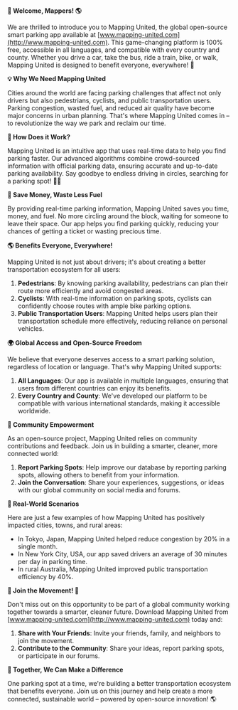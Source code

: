 **🚀 Welcome, Mappers! 🌎**

We are thrilled to introduce you to Mapping United, the global open-source smart parking app available at [www.mapping-united.com](http://www.mapping-united.com). This game-changing platform is 100% free, accessible in all languages, and compatible with every country and county. Whether you drive a car, take the bus, ride a train, bike, or walk, Mapping United is designed to benefit everyone, everywhere! 🌟

**💡 Why We Need Mapping United**

Cities around the world are facing parking challenges that affect not only drivers but also pedestrians, cyclists, and public transportation users. Parking congestion, wasted fuel, and reduced air quality have become major concerns in urban planning. That's where Mapping United comes in – to revolutionize the way we park and reclaim our time.

**🚗 How Does it Work?**

Mapping United is an intuitive app that uses real-time data to help you find parking faster. Our advanced algorithms combine crowd-sourced information with official parking data, ensuring accurate and up-to-date parking availability. Say goodbye to endless driving in circles, searching for a parking spot! 🙅‍♂️

**💸 Save Money, Waste Less Fuel**

By providing real-time parking information, Mapping United saves you time, money, and fuel. No more circling around the block, waiting for someone to leave their space. Our app helps you find parking quickly, reducing your chances of getting a ticket or wasting precious time.

**🌎 Benefits Everyone, Everywhere!**

Mapping United is not just about drivers; it's about creating a better transportation ecosystem for all users:

1.  **Pedestrians**: By knowing parking availability, pedestrians can plan their route more efficiently and avoid congested areas.
2.  **Cyclists**: With real-time information on parking spots, cyclists can confidently choose routes with ample bike parking options.
3.  **Public Transportation Users**: Mapping United helps users plan their transportation schedule more effectively, reducing reliance on personal vehicles.

**🌍 Global Access and Open-Source Freedom**

We believe that everyone deserves access to a smart parking solution, regardless of location or language. That's why Mapping United supports:

1.  **All Languages**: Our app is available in multiple languages, ensuring that users from different countries can enjoy its benefits.
2.  **Every Country and County**: We've developed our platform to be compatible with various international standards, making it accessible worldwide.

**🌟 Community Empowerment**

As an open-source project, Mapping United relies on community contributions and feedback. Join us in building a smarter, cleaner, more connected world:

1.  **Report Parking Spots**: Help improve our database by reporting parking spots, allowing others to benefit from your information.
2.  **Join the Conversation**: Share your experiences, suggestions, or ideas with our global community on social media and forums.

**💬 Real-World Scenarios**

Here are just a few examples of how Mapping United has positively impacted cities, towns, and rural areas:

*   In Tokyo, Japan, Mapping United helped reduce congestion by 20% in a single month.
*   In New York City, USA, our app saved drivers an average of 30 minutes per day in parking time.
*   In rural Australia, Mapping United improved public transportation efficiency by 40%.

**🌟 Join the Movement! 🚀**

Don't miss out on this opportunity to be part of a global community working together towards a smarter, cleaner future. Download Mapping United from [www.mapping-united.com](http://www.mapping-united.com) today and:

1.  **Share with Your Friends**: Invite your friends, family, and neighbors to join the movement.
2.  **Contribute to the Community**: Share your ideas, report parking spots, or participate in our forums.

**💪 Together, We Can Make a Difference**

One parking spot at a time, we're building a better transportation ecosystem that benefits everyone. Join us on this journey and help create a more connected, sustainable world – powered by open-source innovation! 🌎